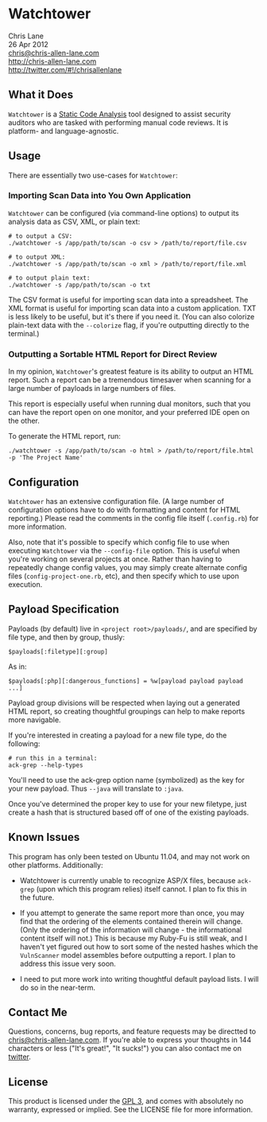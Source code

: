 Watchtower
==========
Chris Lane  
26 Apr 2012  
chris@chris-allen-lane.com  
http://chris-allen-lane.com  
http://twitter.com/#!/chrisallenlane


What it Does
------------
`Watchtower` is a [Static Code Analysis](http://en.wikipedia.org/wiki/Static_program_analysis)
tool designed to assist security auditors who are tasked with performing
manual code reviews. It is platform- and language-agnostic.


Usage
-----
There are essentially two use-cases for `Watchtower`:

### Importing Scan Data into You Own Application
`Watchtower` can be configured (via command-line options) to output its
analysis data as CSV, XML, or plain text:

	# to output a CSV:
	./watchtower -s /app/path/to/scan -o csv > /path/to/report/file.csv

	# to output XML:
	./watchtower -s /app/path/to/scan -o xml > /path/to/report/file.xml

	# to output plain text:
	./watchtower -s /app/path/to/scan -o txt

The CSV format is useful for importing scan data into a spreadsheet. The
XML format is useful for importing scan data into a custom application. TXT
is less likely to be useful, but it's there if you need it. (You can also
colorize plain-text data with the `--colorize` flag, if you're outputting
directly to the terminal.)

### Outputting a Sortable HTML Report for Direct Review
In my opinion, `Watchtower`'s greatest feature is its ability to output
an HTML report. Such a report can be a tremendous timesaver when scanning
for a large number of payloads in large numbers of files.

This report is especially useful when running dual monitors, such that
you can have the report open on one monitor, and your preferred IDE
open on the other.

To generate the HTML report, run:
	
	./watchtower -s /app/path/to/scan -o html > /path/to/report/file.html -p 'The Project Name'

    
Configuration
-------------
`Watchtower` has an extensive configuration file. (A large number of
configuration options have to do with formatting and content for HTML
reporting.) Please read the comments in the config file itself
(`.config.rb`) for more information.

Also, note that it's possible to specify which config file to use when
executing `Watchtower` via the `--config-file` option. This is useful
when you're working on several projects at once. Rather than having
to repeatedly change config values, you may simply create alternate
config files (`config-project-one.rb`, etc), and then specify which to
use upon execution.


Payload Specification
---------------------
Payloads (by default) live in `<project root>/payloads/`, and are specified
by file type, and then by group, thusly:

	$payloads[:filetype][:group]
	
As in:

	$payloads[:php][:dangerous_functions] = %w[payload payload payload ...]

Payload group divisions will be respected when laying out a generated
HTML report, so creating thoughtful groupings can help to make reports
more navigable.

If you're interested in creating a payload for a new file type, do the following:

	# run this in a terminal:
	ack-grep --help-types

You'll need to use the ack-grep option name (symbolized) as the key
for your new payload. Thus `--java` will translate to `:java`.

Once you've determined the proper key to use for your new filetype, just
create a hash that is structured based off of one of the existing
payloads.


Known Issues
------------
This program has only been tested on Ubuntu 11.04, and may not work on
other platforms. Additionally:

* Watchtower is currently unable to recognize ASP/X files, because `ack-grep`
  (upon which this program relies) itself cannot. I plan to fix
  this in the future.

* If you attempt to generate the same report more than once, you may find
  that the ordering of the elements contained therein will change. (Only
  the ordering of the information will change - the informational content
  itself will not.) This is because my Ruby-Fu is still weak, and I haven't
  yet figured out how to sort some of the nested hashes which the `VulnScanner`
  model assembles before outputting a report. I plan to address this issue
  very soon.
  
* I need to put more work into writing thoughtful default payload lists.
  I will do so in the near-term.


Contact Me
----------
Questions, concerns, bug reports, and feature requests may be directted to
chris@chris-allen-lane.com. If you're able to express your thoughts in
144 characters or less ("It's great!", "It sucks!") you can also contact
me on [twitter](http://twitter.com/#!/chrisallenlane).


License
-------
This product is licensed under the [GPL 3](http://www.gnu.org/copyleft/gpl.html),
and comes with absolutely no warranty, expressed or implied. See the LICENSE file
for more information.
